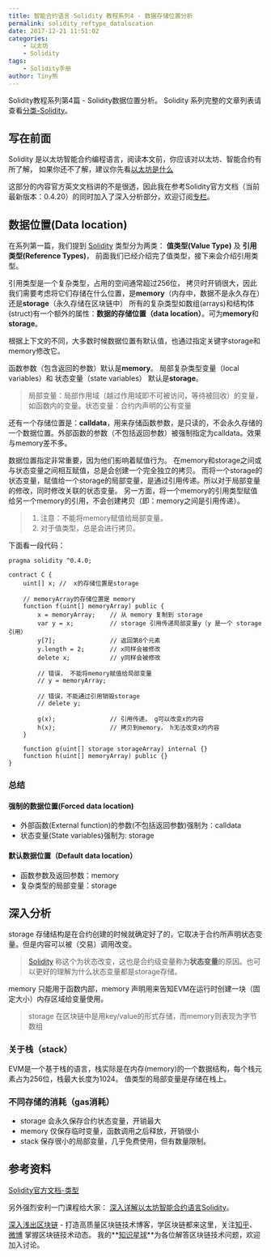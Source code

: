 ```yaml
---
title: 智能合约语言 Solidity 教程系列4 - 数据存储位置分析 
permalink: solidity_reftype_datalocation
date: 2017-12-21 11:51:02
categories: 
    - 以太坊
    - Solidity
tags:
    - Solidity手册
author: Tiny熊
---
```



Solidity教程系列第4篇 - Solidity数据位置分析。
Solidity 系列完整的文章列表请查看[分类-Solidity](https://learnblockchain.cn/categories/ethereum/Solidity/)。
<!-- more -->

## 写在前面

Solidity 是以太坊智能合约编程语言，阅读本文前，你应该对以太坊、智能合约有所了解，
如果你还不了解，建议你先看[以太坊是什么](https://learnblockchain.cn/2017/11/20/whatiseth/)

这部分的内容官方英文文档讲的不是很透，因此我在参考Solidity官方文档（当前最新版本：0.4.20）的同时加入了深入分析部分，欢迎订阅[专栏](https://xiaozhuanlan.com/blockchaincore)。

## 数据位置(Data location)
在系列第一篇，我们提到 [Solidity](https://learnblockchain.cn/docs/solidity/) 类型分为两类：
**值类型(Value Type)** 及 **引用类型(Reference Types)**，
前面我们已经介绍完了值类型，接下来会介绍引用类型。

引用类型是一个复杂类型，占用的空间通常超过256位， 拷贝时开销很大，因此我们需要考虑将它们存储在什么位置，是**memory**（内存中，数据不是永久存在）还是**storage**（永久存储在区块链中）
所有的复杂类型如数组(arrays)和结构体(struct)有一个额外的属性：**数据的存储位置（data location）**。可为**memory**和**storage**。

根据上下文的不同，大多数时候数据位置有默认值，也通过指定关键字storage和memory修改它。

函数参数（包含返回的参数）默认是**memory**。
局部复杂类型变量（local variables）和 状态变量（state variables） 默认是**storage**。
> 局部变量：局部作用域（越过作用域即不可被访问，等待被回收）的变量，如函数内的变量。状态变量：合约内声明的公有变量


还有一个存储位置是：**calldata**，用来存储函数参数，是只读的，不会永久存储的一个数据位置。外部函数的参数（不包括返回参数）被强制指定为calldata。效果与memory差不多。


数据位置指定非常重要，因为他们影响着赋值行为。
在memory和storage之间或与状态变量之间相互赋值，总是会创建一个完全独立的拷贝。
而将一个storage的状态变量，赋值给一个storage的局部变量，是通过引用传递。所以对于局部变量的修改，同时修改关联的状态变量。
另一方面，将一个memory的引用类型赋值给另一个memory的引用，不会创建拷贝（即：memory之间是引用传递）。

> 1. 注意：不能将memory赋值给局部变量。
> 2. 对于值类型，总是会进行拷贝。

下面看一段代码：
```
pragma solidity ^0.4.0;

contract C {
    uint[] x; //  x的存储位置是storage

    // memoryArray的存储位置是 memory
    function f(uint[] memoryArray) public {
        x = memoryArray;    // 从 memory 复制到 storage
        var y = x;          // storage 引用传递局部变量y（y 是一个 storage 引用）
        y[7];               // 返回第8个元素
        y.length = 2;       // x同样会被修改
        delete x;           // y同样会被修改

        // 错误， 不能将memory赋值给局部变量
        // y = memoryArray;  

        // 错误，不能通过引用销毁storage
        // delete y;        

        g(x);               // 引用传递， g可以改变x的内容
        h(x);               // 拷贝到memory， h无法改变x的内容
    }

    function g(uint[] storage storageArray) internal {}
    function h(uint[] memoryArray) public {}
}
```

### 总结 

#### 强制的数据位置(Forced data location)
* 外部函数(External function)的参数(不包括返回参数)强制为：calldata
* 状态变量(State variables)强制为: storage

#### 默认数据位置（Default data location）
* 函数参数及返回参数：memory
* 复杂类型的局部变量：storage

## 深入分析

storage 存储结构是在合约创建的时候就确定好了的，它取决于合约所声明状态变量。但是内容可以被（交易）调用改变。
> [Solidity](https://learnblockchain.cn/docs/solidity/) 称这个为状态改变，这也是合约级变量称为**状态变量**的原因。也可以更好的理解为什么状态变量都是storage存储。

memory 只能用于函数内部，memory 声明用来告知EVM在运行时创建一块（固定大小）内存区域给变量使用。
> storage 在区块链中是用key/value的形式存储，而memory则表现为字节数组


### 关于栈（stack）

EVM是一个基于栈的语言，栈实际是在内存(memory)的一个数据结构，每个栈元素占为256位，栈最大长度为1024。
值类型的局部变量是存储在栈上。

### 不同存储的消耗（gas消耗）

* storage 会永久保存合约状态变量，开销最大
* memory 仅保存临时变量，函数调用之后释放，开销很小
* stack  保存很小的局部变量，几乎免费使用，但有数量限制。

## 参考资料
[Solidity官方文档-类型](https://solidity.readthedocs.io/en/develop/types.html#data-location)

另外强烈安利一门课程给大家： [深入详解以太坊智能合约语言Solidity](https://ke.qq.com/course/326528?flowToken=1010387)。

[深入浅出区块链](https://learnblockchain.cn/) - 打造高质量区块链技术博客，学区块链都来这里，关注[知乎](https://www.zhihu.com/people/xiong-li-bing/activities)、[微博](https://weibo.com/517623789) 掌握区块链技术动态。
我的**[知识星球](https://learnblockchain.cn/images/zsxq.png)**为各位解答区块链技术问题，欢迎加入讨论。


<!---

[1](https://stackoverflow.com/questions/33839154/in-ethereum-solidity-what-is-the-purpose-of-the-memory-keyword)
[2](https://ethereum.stackexchange.com/questions/17964/why-are-local-variables-allocated-to-storage-instead-of-memory) -->


